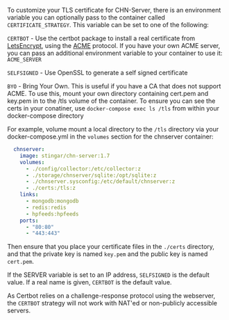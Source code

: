 To customize your TLS certificate for CHN-Server, there is an environment
variable you can optionally pass to the container called
`CERTIFICATE_STRATEGY`.  This variable can be set to one of the following:

`CERTBOT` - Use the certbot package to install a real certificate from
[LetsEncrypt](https://letsencrypt.org/), using the
[ACME](https://en.wikipedia.org/wiki/Automated_Certificate_Management_Environment)
protocol.  If you have your own ACME server, you can pass an additional
environment variable to your container to use it: `ACME_SERVER`

`SELFSIGNED` - Use OpenSSL to generate a self signed certificate

`BYO` - Bring Your Own.  This is useful if you have a CA that does not support
ACME.  To use this, mount your own directory containing cert.pem and key.pem in
to the /tls volume of the container.  To ensure you can see the certs in your
conatiner, use `docker-compose exec ls /tls` from within your docker-compose
directory

For example, volume mount a local directory to the `/tls` directory via your docker-compose.yml in the 
`volumes` section for the chnserver container:

```yaml
  chnserver:
    image: stingar/chn-server:1.7
    volumes:
      - ./config/collector:/etc/collector:z
      - ./storage/chnserver/sqlite:/opt/sqlite:z
      - ./chnserver.sysconfig:/etc/default/chnserver:z
      - ./certs:/tls:z
    links:
      - mongodb:mongodb
      - redis:redis
      - hpfeeds:hpfeeds
    ports:
      - "80:80"
      - "443:443"
```
Then ensure that you place your certificate files in the `./certs` directory, and that the private key is named `key.pem` and the public key is named `cert.pem`.

If the SERVER variable is set to an IP address, `SELFSIGNED` is the default
value.  If a real name is given, `CERTBOT` is the default value. 

As Certbot relies on a challenge-response protocol using the webserver, the `CERTBOT` strategy will not work with 
NAT'ed or non-publicly accessible servers.
